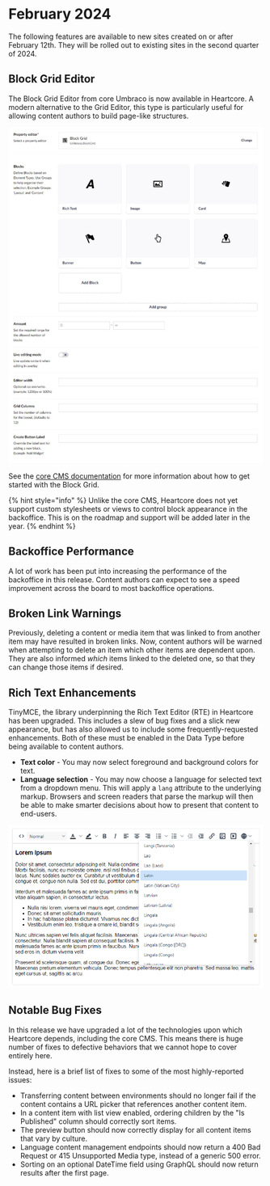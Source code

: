 # February 2024
The following features are available to new sites created on or after February 12th. They will be rolled out to existing sites in the second quarter of 2024.

## Block Grid Editor
The Block Grid Editor from core Umbraco is now available in Heartcore. A modern alternative to the Grid Editor, this type is particularly useful for allowing content authors to build page-like structures.

![Configuring a block grid editor](images/24-02-block-grid.png)

See the [core CMS documentation](https://docs.umbraco.com/umbraco-cms/fundamentals/backoffice/property-editors/built-in-umbraco-property-editors/block-editor/block-grid-editor) for more information about how to get started with the Block Grid.

{% hint style="info" %}
Unlike the core CMS, Heartcore does not yet support custom stylesheets or views to control block appearance in the backoffice. This is on the roadmap and support will be added later in the year.
{% endhint %}

## Backoffice Performance
A lot of work has been put into increasing the performance of the backoffice in this release. Content authors can expect to see a speed improvement across the board to most backoffice operations.

## Broken Link Warnings
Previously, deleting a content or media item that was linked to from another item may have resulted in broken links. Now, content authors will be warned when attempting to delete an item which other items are dependent upon. They are also informed *which* items linked to the deleted one, so that they can change those items if desired.

## Rich Text Enhancements
TinyMCE, the library underpinning the Rich Text Editor (RTE) in Heartcore has been upgraded. This includes a slew of bug fixes and a slick new appearance, but has also allowed us to include some frequently-requested enhancements. Both of these must be enabled in the Data Type before being available to content authors.

* **Text color** - You may now select foreground and background colors for text.
* **Language selection** - You may now choose a language for selected text from a dropdown menu. This will apply a `lang` attribute to the underlying markup. Browsers and screen readers that parse the markup will then be able to make smarter decisions about how to present that content to end-users.

![Language selection in the rich text editor](images/24-02-rte-language.png)

## Notable Bug Fixes
In this release we have upgraded a lot of the technologies upon which Heartcore depends, including the core CMS. This means there is huge number of fixes to defective behaviors that we cannot hope to cover entirely here.

Instead, here is a brief list of fixes to some of the most highly-reported issues:
* Transferring content between environments should no longer fail if the content contains a URL picker that references another content item.
* In a content item with list view enabled, ordering children by the "Is Published" column should correctly sort items.
* The preview button should now correctly display for all content items that vary by culture.
* Language content management endpoints should now return a 400 Bad Request or 415 Unsupported Media type, instead of a generic 500 error.
* Sorting on an optional DateTime field using GraphQL should now return results after the first page.